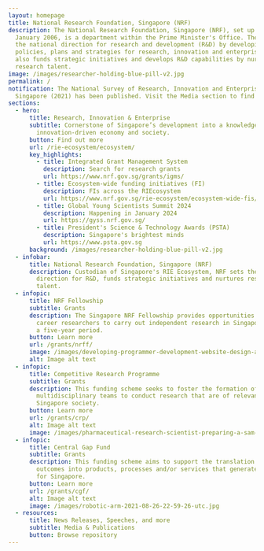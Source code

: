 ```yaml
---
layout: homepage
title: National Research Foundation, Singapore (NRF)
description: The National Research Foundation, Singapore (NRF), set up on 1
  January 2006, is a department within the Prime Minister's Office. The NRF sets
  the national direction for research and development (R&D) by developing
  policies, plans and strategies for research, innovation and enterprise. It
  also funds strategic initiatives and develops R&D capabilities by nurturing
  research talent.
image: /images/researcher-holding-blue-pill-v2.jpg
permalink: /
notification: The National Survey of Research, Innovation and Enterprise in
  Singapore (2021) has been published. Visit the Media section to find out more.
sections:
  - hero:
      title: Research, Innovation & Enterprise
      subtitle: Cornerstone of Singapore’s development into a knowledge-based,
        innovation-driven economy and society.
      button: Find out more
      url: /rie-ecosystem/ecosystem/
      key_highlights:
        - title: Integrated Grant Management System
          description: Search for research grants
          url: https://www.nrf.gov.sg/grants/igms/
        - title: Ecosystem-wide funding initiatives (FI)
          description: FIs across the RIEcosystem
          url: https://www.nrf.gov.sg/rie-ecosystem/ecosystem-wide-fis/mtc-fis/
        - title: Global Young Scientists Summit 2024
          description: Happening in January 2024
          url: https://gyss.nrf.gov.sg/
        - title: President's Science & Technology Awards (PSTA)
          description: Singapore's brightest minds
          url: https://www.psta.gov.sg
      background: /images/researcher-holding-blue-pill-v2.jpg
  - infobar:
      title: National Research Foundation, Singapore (NRF)
      description: Custodian of Singapore's RIE Ecosystem, NRF sets the national
        direction for R&D, funds strategic initiatives and nurtures research
        talent.
  - infopic:
      title: NRF Fellowship
      subtitle: Grants
      description: The Singapore NRF Fellowship provides opportunities for early
        career researchers to carry out independent research in Singapore, over
        a five-year period.
      button: Learn more
      url: /grants/nrff/
      image: /images/developing-programmer-development-website-design-a-2023-02-02-23-50-47-utc.JPG
      alt: Image alt text
  - infopic:
      title: Competitive Research Programme
      subtitle: Grants
      description: This funding scheme seeks to foster the formation of
        multidisciplinary teams to conduct research that are of relevance to
        Singapore society.
      button: Learn more
      url: /grants/crp/
      alt: Image alt text
      image: /images/pharmaceutical-research-scientist-preparing-a-sam-2022-03-07-23-55-55-utc.jpg
  - infopic:
      title: Central Gap Fund
      subtitle: Grants
      description: This funding scheme aims to support the translation of research
        outcomes into products, processes and/or services that generate benefits
        for Singapore.
      button: Learn more
      url: /grants/cgf/
      alt: Image alt text
      image: /images/robotic-arm-2021-08-26-22-59-26-utc.jpg
  - resources:
      title: News Releases, Speeches, and more
      subtitle: Media & Publications
      button: Browse repository
---
```

